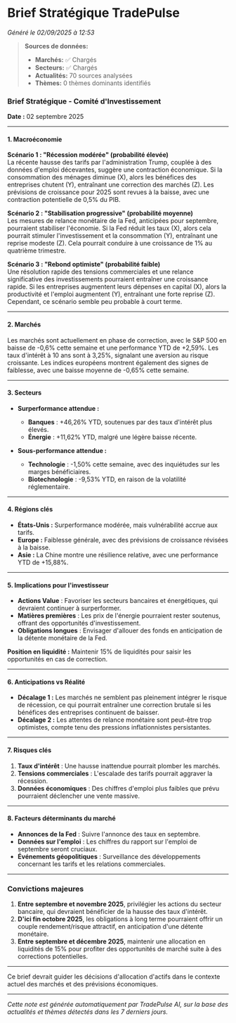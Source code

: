 # Brief Stratégique TradePulse

*Généré le 02/09/2025 à 12:53*

> **Sources de données:**
> - **Marchés:** ✅ Chargés
> - **Secteurs:** ✅ Chargés
> - **Actualités:** 70 sources analysées
> - **Thèmes:** 0 thèmes dominants identifiés

### Brief Stratégique - Comité d'Investissement

**Date :** 02 septembre 2025

---

#### 1. Macroéconomie

**Scénario 1 : "Récession modérée" (probabilité élevée)**  
La récente hausse des tarifs par l'administration Trump, couplée à des données d'emploi décevantes, suggère une contraction économique. Si la consommation des ménages diminue (X), alors les bénéfices des entreprises chutent (Y), entraînant une correction des marchés (Z). Les prévisions de croissance pour 2025 sont revues à la baisse, avec une contraction potentielle de 0,5% du PIB.

**Scénario 2 : "Stabilisation progressive" (probabilité moyenne)**  
Les mesures de relance monétaire de la Fed, anticipées pour septembre, pourraient stabiliser l'économie. Si la Fed réduit les taux (X), alors cela pourrait stimuler l'investissement et la consommation (Y), entraînant une reprise modeste (Z). Cela pourrait conduire à une croissance de 1% au quatrième trimestre.

**Scénario 3 : "Rebond optimiste" (probabilité faible)**  
Une résolution rapide des tensions commerciales et une relance significative des investissements pourraient entraîner une croissance rapide. Si les entreprises augmentent leurs dépenses en capital (X), alors la productivité et l'emploi augmentent (Y), entraînant une forte reprise (Z). Cependant, ce scénario semble peu probable à court terme.

---

#### 2. Marchés

Les marchés sont actuellement en phase de correction, avec le S&P 500 en baisse de -0,6% cette semaine et une performance YTD de +2,59%. Les taux d'intérêt à 10 ans sont à 3,25%, signalant une aversion au risque croissante. Les indices européens montrent également des signes de faiblesse, avec une baisse moyenne de -0,65% cette semaine.

---

#### 3. Secteurs

- **Surperformance attendue :**  
  - **Banques** : +46,26% YTD, soutenues par des taux d'intérêt plus élevés.
  - **Énergie** : +11,62% YTD, malgré une légère baisse récente.

- **Sous-performance attendue :**  
  - **Technologie** : -1,50% cette semaine, avec des inquiétudes sur les marges bénéficiaires.
  - **Biotechnologie** : -9,53% YTD, en raison de la volatilité réglementaire.

---

#### 4. Régions clés

- **États-Unis :** Surperformance modérée, mais vulnérabilité accrue aux tarifs.
- **Europe :** Faiblesse générale, avec des prévisions de croissance révisées à la baisse.
- **Asie :** La Chine montre une résilience relative, avec une performance YTD de +15,88%.

---

#### 5. Implications pour l'investisseur

- **Actions Value** : Favoriser les secteurs bancaires et énergétiques, qui devraient continuer à surperformer.
- **Matières premières** : Les prix de l'énergie pourraient rester soutenus, offrant des opportunités d'investissement.
- **Obligations longues** : Envisager d'allouer des fonds en anticipation de la détente monétaire de la Fed.

**Position en liquidité :** Maintenir 15% de liquidités pour saisir les opportunités en cas de correction.

---

#### 6. Anticipations vs Réalité

- **Décalage 1 :** Les marchés ne semblent pas pleinement intégrer le risque de récession, ce qui pourrait entraîner une correction brutale si les bénéfices des entreprises continuent de baisser.
- **Décalage 2 :** Les attentes de relance monétaire sont peut-être trop optimistes, compte tenu des pressions inflationnistes persistantes.

---

#### 7. Risques clés

1. **Taux d'intérêt** : Une hausse inattendue pourrait plomber les marchés.
2. **Tensions commerciales** : L'escalade des tarifs pourrait aggraver la récession.
3. **Données économiques** : Des chiffres d'emploi plus faibles que prévu pourraient déclencher une vente massive.

---

#### 8. Facteurs déterminants du marché

- **Annonces de la Fed** : Suivre l'annonce des taux en septembre.
- **Données sur l'emploi** : Les chiffres du rapport sur l'emploi de septembre seront cruciaux.
- **Événements géopolitiques** : Surveillance des développements concernant les tarifs et les relations commerciales.

---

### Convictions majeures

1. **Entre septembre et novembre 2025**, privilégier les actions du secteur bancaire, qui devraient bénéficier de la hausse des taux d'intérêt.
2. **D'ici fin octobre 2025**, les obligations à long terme pourraient offrir un couple rendement/risque attractif, en anticipation d'une détente monétaire.
3. **Entre septembre et décembre 2025**, maintenir une allocation en liquidités de 15% pour profiter des opportunités de marché suite à des corrections potentielles.

--- 

Ce brief devrait guider les décisions d'allocation d'actifs dans le contexte actuel des marchés et des prévisions économiques.

---

*Cette note est générée automatiquement par TradePulse AI, sur la base des actualités et thèmes détectés dans les 7 derniers jours.*
